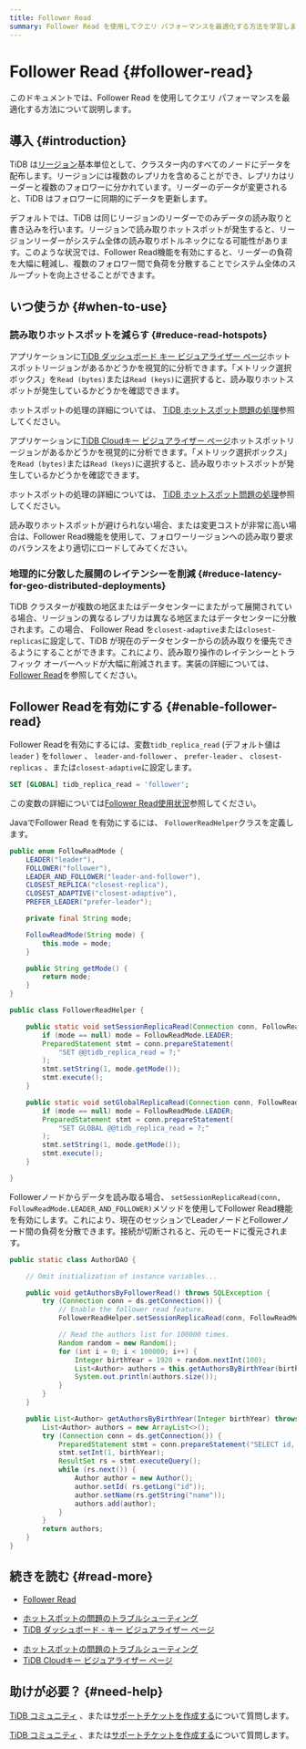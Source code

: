```yaml
---
title: Follower Read
summary: Follower Read を使用してクエリ パフォーマンスを最適化する方法を学習します。
---
```


# Follower Read {#follower-read}

このドキュメントでは、Follower Read を使用してクエリ パフォーマンスを最適化する方法について説明します。

## 導入 {#introduction}

TiDB は[リージョン](/tidb-storage.md#region)基本単位として、クラスター内のすべてのノードにデータを配布します。リージョンには複数のレプリカを含めることができ、レプリカはリーダーと複数のフォロワーに分かれています。リーダーのデータが変更されると、TiDB はフォロワーに同期的にデータを更新します。

デフォルトでは、TiDB は同じリージョンのリーダーでのみデータの読み取りと書き込みを行います。リージョンで読み取りホットスポットが発生すると、リージョンリーダーがシステム全体の読み取りボトルネックになる可能性があります。このような状況では、Follower Read機能を有効にすると、リーダーの負荷を大幅に軽減し、複数のフォロワー間で負荷を分散することでシステム全体のスループットを向上させることができます。

## いつ使うか {#when-to-use}

### 読み取りホットスポットを減らす {#reduce-read-hotspots}

<CustomContent platform="tidb">

アプリケーションに[TiDB ダッシュボード キー ビジュアライザー ページ](/dashboard/dashboard-key-visualizer.md)ホットスポットリージョンがあるかどうかを視覚的に分析できます。「メトリック選択ボックス」を`Read (bytes)`または`Read (keys)`に選択すると、読み取りホットスポットが発生しているかどうかを確認できます。

ホットスポットの処理の詳細については、 [TiDB ホットスポット問題の処理](/troubleshoot-hot-spot-issues.md)参照してください。

</CustomContent>

<CustomContent platform="tidb-cloud">

アプリケーションに[TiDB Cloudキー ビジュアライザー ページ](/tidb-cloud/tune-performance.md#key-visualizer)ホットスポットリージョンがあるかどうかを視覚的に分析できます。「メトリック選択ボックス」を`Read (bytes)`または`Read (keys)`に選択すると、読み取りホットスポットが発生しているかどうかを確認できます。

ホットスポットの処理の詳細については、 [TiDB ホットスポット問題の処理](https://docs.pingcap.com/tidb/stable/troubleshoot-hot-spot-issues)参照してください。

</CustomContent>

読み取りホットスポットが避けられない場合、または変更コストが非常に高い場合は、Follower Read機能を使用して、フォロワーリージョンへの読み取り要求のバランスをより適切にロードしてみてください。

### 地理的に分散した展開のレイテンシーを削減 {#reduce-latency-for-geo-distributed-deployments}

TiDB クラスターが複数の地区またはデータセンターにまたがって展開されている場合、リージョンの異なるレプリカは異なる地区またはデータセンターに分散されます。この場合、 Follower Read を`closest-adaptive`または`closest-replicas`に設定して、TiDB が現在のデータセンターからの読み取りを優先できるようにすることができます。これにより、読み取り操作のレイテンシーとトラフィック オーバーヘッドが大幅に削減されます。実装の詳細については、 [Follower Read](/follower-read.md)を参照してください。

## Follower Readを有効にする {#enable-follower-read}

<SimpleTab groupId="language">
<div label="SQL" value="sql">

Follower Readを有効にするには、変数`tidb_replica_read` (デフォルト値は`leader` ) を`follower` 、 `leader-and-follower` 、 `prefer-leader` 、 `closest-replicas` 、または`closest-adaptive`に設定します。

```sql
SET [GLOBAL] tidb_replica_read = 'follower';
```

この変数の詳細については[Follower Read使用状況](/follower-read.md#usage)参照してください。

</div>
<div label="Java" value="java">

JavaでFollower Read を有効にするには、 `FollowerReadHelper`クラスを定義します。

```java
public enum FollowReadMode {
    LEADER("leader"),
    FOLLOWER("follower"),
    LEADER_AND_FOLLOWER("leader-and-follower"),
    CLOSEST_REPLICA("closest-replica"),
    CLOSEST_ADAPTIVE("closest-adaptive"),
    PREFER_LEADER("prefer-leader");

    private final String mode;

    FollowReadMode(String mode) {
        this.mode = mode;
    }

    public String getMode() {
        return mode;
    }
}

public class FollowerReadHelper {

    public static void setSessionReplicaRead(Connection conn, FollowReadMode mode) throws SQLException {
        if (mode == null) mode = FollowReadMode.LEADER;
        PreparedStatement stmt = conn.prepareStatement(
            "SET @@tidb_replica_read = ?;"
        );
        stmt.setString(1, mode.getMode());
        stmt.execute();
    }

    public static void setGlobalReplicaRead(Connection conn, FollowReadMode mode) throws SQLException {
        if (mode == null) mode = FollowReadMode.LEADER;
        PreparedStatement stmt = conn.prepareStatement(
            "SET GLOBAL @@tidb_replica_read = ?;"
        );
        stmt.setString(1, mode.getMode());
        stmt.execute();
    }

}
```

Followerノードからデータを読み取る場合、 `setSessionReplicaRead(conn, FollowReadMode.LEADER_AND_FOLLOWER)`メソッドを使用してFollower Read機能を有効にします。これにより、現在のセッションでLeaderノードとFollowerノード間の負荷を分散できます。接続が切断されると、元のモードに復元されます。

```java
public static class AuthorDAO {

    // Omit initialization of instance variables...

    public void getAuthorsByFollowerRead() throws SQLException {
        try (Connection conn = ds.getConnection()) {
            // Enable the follower read feature.
            FollowerReadHelper.setSessionReplicaRead(conn, FollowReadMode.LEADER_AND_FOLLOWER);

            // Read the authors list for 100000 times.
            Random random = new Random();
            for (int i = 0; i < 100000; i++) {
                Integer birthYear = 1920 + random.nextInt(100);
                List<Author> authors = this.getAuthorsByBirthYear(birthYear);
                System.out.println(authors.size());
            }
        }
    }

    public List<Author> getAuthorsByBirthYear(Integer birthYear) throws SQLException {
        List<Author> authors = new ArrayList<>();
        try (Connection conn = ds.getConnection()) {
            PreparedStatement stmt = conn.prepareStatement("SELECT id, name FROM authors WHERE birth_year = ?");
            stmt.setInt(1, birthYear);
            ResultSet rs = stmt.executeQuery();
            while (rs.next()) {
                Author author = new Author();
                author.setId( rs.getLong("id"));
                author.setName(rs.getString("name"));
                authors.add(author);
            }
        }
        return authors;
    }
}
```

</div>
</SimpleTab>

## 続きを読む {#read-more}

-   [Follower Read](/follower-read.md)

<CustomContent platform="tidb">

-   [ホットスポットの問題のトラブルシューティング](/troubleshoot-hot-spot-issues.md)
-   [TiDB ダッシュボード - キー ビジュアライザー ページ](/dashboard/dashboard-key-visualizer.md)

</CustomContent>

<CustomContent platform="tidb-cloud">

-   [ホットスポットの問題のトラブルシューティング](https://docs.pingcap.com/tidb/stable/troubleshoot-hot-spot-issues)
-   [TiDB Cloudキー ビジュアライザー ページ](/tidb-cloud/tune-performance.md#key-visualizer)

</CustomContent>

## 助けが必要？ {#need-help}

<CustomContent platform="tidb">

[TiDB コミュニティ](https://ask.pingcap.com/) 、または[サポートチケットを作成する](/support.md)について質問します。

</CustomContent>

<CustomContent platform="tidb-cloud">

[TiDB コミュニティ](https://ask.pingcap.com/) 、または[サポートチケットを作成する](https://support.pingcap.com/)について質問します。

</CustomContent>
